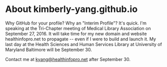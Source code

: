 # About kimberly-yang.github.io

Why GitHub for your profile? Why an "Interim Profile"?
It's quick. I'm speaking at the Tri-Chapter meeting of Medical Library Association on September 27, 2016. It will take time for my new domain and website healthinfopro.net to propagate -- even if I were to build and launch it. My last day at the Health Sciences and Human Services Library at University of Maryland Baltimore will be September 30.

Contact me at kyang@healthinfopro.net after September 30.
